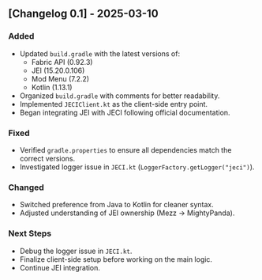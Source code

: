 ## [Changelog 0.1] - 2025-03-10
### Added
- Updated `build.gradle` with the latest versions of:
  - Fabric API (0.92.3)
  - JEI (15.20.0.106)
  - Mod Menu (7.2.2)
  - Kotlin (1.13.1)
- Organized `build.gradle` with comments for better readability.
- Implemented `JECIClient.kt` as the client-side entry point.
- Began integrating JEI with JECI following official documentation.

### Fixed
- Verified `gradle.properties` to ensure all dependencies match the correct versions.
- Investigated logger issue in `JECI.kt` (`LoggerFactory.getLogger("jeci")`).

### Changed
- Switched preference from Java to Kotlin for cleaner syntax.
- Adjusted understanding of JEI ownership (Mezz → MightyPanda).

### Next Steps
- Debug the logger issue in `JECI.kt`.
- Finalize client-side setup before working on the main logic.
- Continue JEI integration.
